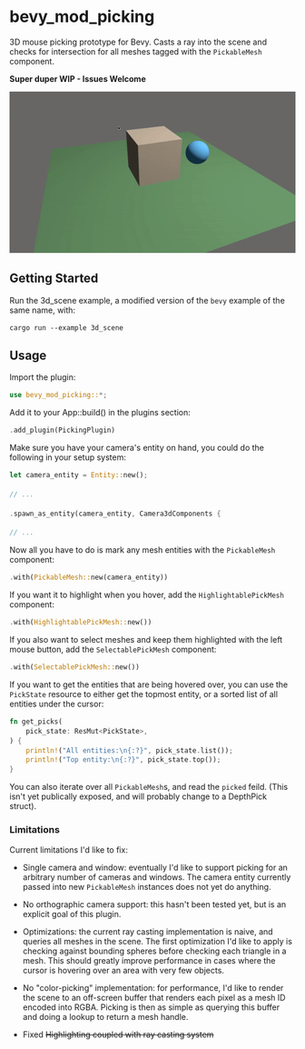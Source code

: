 # bevy_mod_picking

3D mouse picking prototype for Bevy. Casts a ray into the scene and checks for intersection for all meshes tagged with the `PickableMesh` component.

**Super duper WIP - Issues Welcome**

![Picking demo](docs/demo.gif)

## Getting Started

Run the 3d_scene example, a modified version of the `bevy` example of the same name, with:
```console
cargo run --example 3d_scene
```

## Usage

Import the plugin:
```rust
use bevy_mod_picking::*;
```

Add it to your App::build() in the plugins section:

```rust
.add_plugin(PickingPlugin)
```

Make sure you have your camera's entity on hand, you could do the following in your setup system:

```rust
let camera_entity = Entity::new();

// ...

.spawn_as_entity(camera_entity, Camera3dComponents {

// ...
```

Now all you have to do is mark any mesh entities with the `PickableMesh` component:

```rust
.with(PickableMesh::new(camera_entity))
```

If you want it to highlight when you hover, add the `HighlightablePickMesh` component:

```rust
.with(HighlightablePickMesh::new())
```

If you also want to select meshes and keep them highlighted with the left mouse button, add the `SelectablePickMesh` component:

```rust
.with(SelectablePickMesh::new())
```

If you want to get the entities that are being hovered over, you can use the `PickState` resource to either get the topmost entity, or a sorted list of all entities under the cursor:

```rust
fn get_picks(
    pick_state: ResMut<PickState>,
) {
    println!("All entities:\n{:?}", pick_state.list());
    println!("Top entity:\n{:?}", pick_state.top());
}
```

You can also iterate over all `PickableMesh`s, and read the `picked` feild. (This isn't yet publically exposed, and will probably change to a DepthPick struct).

### Limitations

Current limitations I'd like to fix:

* Single camera and window: eventually I'd like to support picking for an arbitrary number of cameras and windows. The camera entity currently passed into new `PickableMesh` instances does not yet do anything.

* No orthographic camera support: this hasn't been tested yet, but is an explicit goal of this plugin.

* Optimizations: the current ray casting implementation is naive, and queries all meshes in the scene. The first optimization I'd like to apply is checking against bounding spheres before checking each triangle in a mesh. This should greatly improve performance in cases where the cursor is hovering over an area with very few objects.

* No "color-picking" implementation: for performance, I'd like to render the scene to an off-screen buffer that renders each pixel as a mesh ID encoded into RGBA. Picking is then as simple as querying this buffer and doing a lookup to return a mesh handle.

* Fixed ~~Highlighting coupled with ray casting system~~
